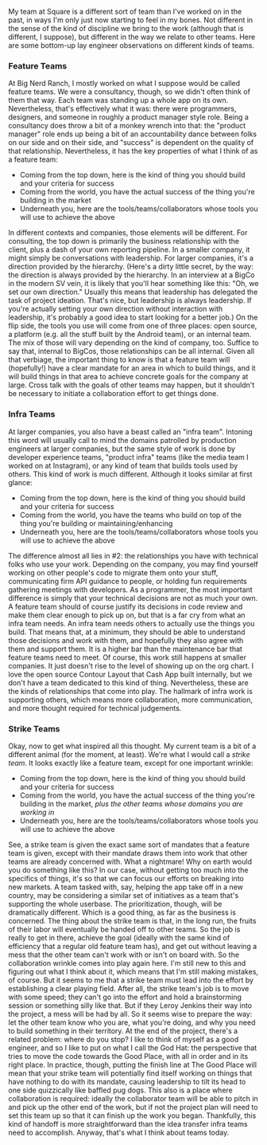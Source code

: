 My team at Square is a different sort of team than I've worked on in the past, in ways I'm only just now starting to feel in my bones. Not different in the sense of the kind of discipline we bring to the work (although that is different, I suppose), but different in the way we relate to other teams. Here are some bottom-up lay engineer observations on different kinds of teams.

### Feature Teams

At Big Nerd Ranch, I mostly worked on what I suppose would be called feature teams. We were a consultancy, though, so we didn't often think of them that way. Each team was standing up a whole app on its own.
Nevertheless, that's effectively what it was: there were programmers, designers, and someone in roughly a product manager style role. Being a consultancy does throw a bit of a monkey wrench into that: the "product manager" role ends up being a bit of an accountability dance between folks on our side and on their side, and "success" is dependent on the quality of that relationship. Nevertheless, it has the key properties of what I think of as a feature team:

* Coming from the top down, here is the kind of thing you should build and your criteria for success
* Coming from the world, you have the actual success of the thing you're building in the market
* Underneath you, here are the tools/teams/collaborators whose tools you will use to achieve the above

In different contexts and companies, those elements will be different. For consulting, the top down is primarily the business relationship with the client, plus a dash of your own reporting pipeline. In a smaller company, it might simply be conversations with leadership. For larger companies, it's a direction provided by the hierarchy.
(Here's a dirty little secret, by the way: the direction is always provided by the hierarchy. In an interview at a BigCo in the modern SV vein, it is likely that you'll hear something like this: "Oh, we set our own direction." Usually this means that leadership has delegated the task of project ideation. That's nice, but leadership is always leadership. If you're actually setting your own direction without interaction with leadership, it's probably a good idea to start looking for a better job.)
On the flip side, the tools you use will come from one of three places: open source, a platform (e.g. all the stuff built by the Android team), or an internal team. The mix of those will vary depending on the kind of company, too. Suffice to say that, internal to BigCos, those relationships can be all internal.
Given all that verbiage, the important thing to know is that a feature team will (hopefully!) have a clear mandate for an area in which to build things, and it will build things in that area to achieve concrete goals for the company at large. Cross talk with the goals of other teams may happen, but it shouldn't be necessary to initiate a collaboration effort to get things done.

### Infra Teams

At larger companies, you also have a beast called an "infra team". Intoning this word will usually call to mind the domains patrolled by production engineers at larger companies, but the same style of work is done by developer experience teams, "product infra" teams (like the media team I worked on at Instagram), or any kind of team that builds tools used by others.
This kind of work is much different. Although it looks similar at first glance:

* Coming from the top down, here is the kind of thing you should build and your criteria for success
* Coming from the world, you have the teams who build on top of the thing you're building or maintaining/enhancing
* Underneath you, here are the tools/teams/collaborators whose tools you will use to achieve the above

The difference almost all lies in #2: the relationships you have with technical folks who use your work. Depending on the company, you may find yourself working on other people's code to migrate them onto your stuff, communicating firm API guidance to people, or holding fun requirements gathering meetings with developers.
As a programmer, the most important difference is simply that your technical decisions are not as much your own. A feature team should of course justify its decisions in code review and make them clear enough to pick up on, but that is a far cry from what an infra team needs. An infra team needs others to actually use the things you build. That means that, at a minimum, they should be able to understand those decisions and work with them, and hopefully they also agree with them and support them. It is a higher bar than the maintenance bar that feature teams need to meet.
Of course, this work still happens at smaller companies. It just doesn't rise to the level of showing up on the org chart. I love the open source Contour Layout that Cash App built internally, but we don't have a team dedicated to this kind of thing. Nevertheless, these are the kinds of relationships that come into play. The hallmark of infra work is supporting others, which means more collaboration, more communication, and more thought required for technical judgements.

### Strike Teams

Okay, now to get what inspired all this thought.
My current team is a bit of a different animal (for the moment, at least). We're what I would call a _strike team_. It looks exactly like a feature team, except for one important wrinkle:

* Coming from the top down, here is the kind of thing you should build and your criteria for success
* Coming from the world, you have the actual success of the thing you're building in the market, _plus the other teams whose domains you are working in_
* Underneath you, here are the tools/teams/collaborators whose tools you will use to achieve the above

See, a strike team is given the exact same sort of mandates that a feature team is given, except with their mandate draws them into work that other teams are already concerned with.
What a nightmare! Why on earth would you do something like this?
In our case, without getting too much into the specifics of things, it's so that we can focus our efforts on breaking into new markets. A team tasked with, say, helping the app take off in a new country, may be considering a similar set of initiatives as a team that's supporting the whole userbase. The prioritization, though, will be dramatically different. Which is a good thing, as far as the business is concerned.
The thing about the strike team is that, in the long run, the fruits of their labor will eventually be handed off to other teams. So the job is really to get in there, achieve the goal (ideally with the same kind of efficiency that a regular old feature team has), and get out without leaving a mess that the other team can't work with or isn't on board with. So the collaboration wrinkle comes into play again here.
I'm still new to this and figuring out what I think about it, which means that I'm still making mistakes, of course. But it seems to me that a strike team must lead into the effort by establishing a clear playing field. After all, the strike team's job is to move with some speed; they can't go into the effort and hold a brainstorming session or something silly like that. But if they Leroy Jenkins their way into the project, a mess will be had by all. So it seems wise to prepare the way: let the other team know who you are, what you're doing, and why you need to build something in their territory.
At the end of the project, there's a related problem: where do you stop? I like to think of myself as a good engineer, and so I like to put on what I call the God Hat: the perspective that tries to move the code towards the Good Place, with all in order and in its right place. In practice, though, putting the finish line at The Good Place will mean that your strike team will potentially find itself working on things that have nothing to do with its mandate, causing leadership to tilt its head to one side quizzically like baffled pug dogs.
This also is a place where collaboration is required: ideally the collaborator team will be able to pitch in and pick up the other end of the work, but if not the project plan will need to set this team up so that it can finish up the work you began. Thankfully, this kind of handoff is more straightforward than the idea transfer infra teams need to accomplish.
Anyway, that's what I think about teams today.
